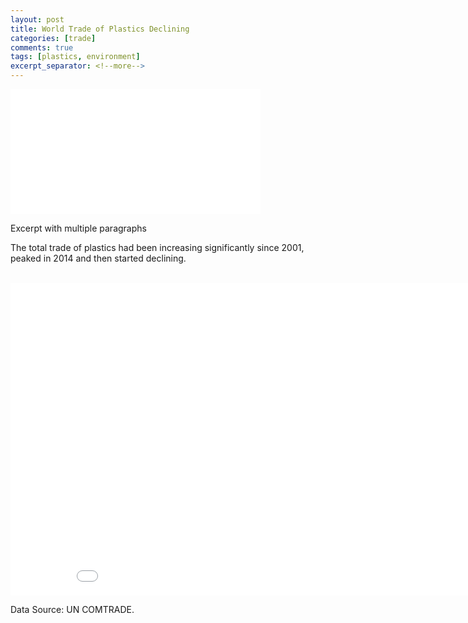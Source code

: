 ```yaml
---
layout: post
title: World Trade of Plastics Declining
categories: [trade]
comments: true
tags: [plastics, environment]
excerpt_separator: <!--more-->
---
```

<iframe width="400" height="200" frameborder="0" scrolling="no" src="//plot.ly/~morreene/52.embed"></iframe>

Excerpt with multiple paragraphs
<!--more-->
The total trade of plastics had been increasing significantly since 2001, peaked in 2014 and then started declining.
<br><br>
<iframe width="900" height="500" frameborder="0" scrolling="no" src="//plot.ly/~morreene/52.embed"></iframe>

Data Source: UN COMTRADE.

